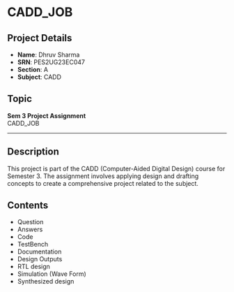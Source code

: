# CADD_JOB

## Project Details
- **Name**: Dhruv Sharma  
- **SRN**: PES2UG23EC047
- **Section**: A  
- **Subject**: CADD

## Topic
**Sem 3 Project Assignment**  
CADD_JOB  

---

## Description
This project is part of the CADD (Computer-Aided Digital Design) course for Semester 3. The assignment involves applying design and drafting concepts to create a comprehensive project related to the subject. 

## Contents
- Question
- Answers
- Code
- TestBench
- Documentation
- Design Outputs
- RTL design
- Simulation (Wave Form)
- Synthesized design
